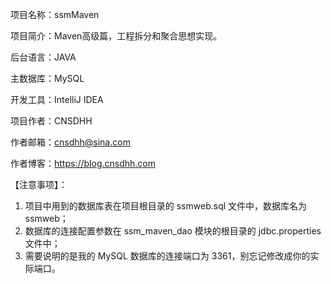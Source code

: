 项目名称：ssmMaven

项目简介：Maven高级篇，工程拆分和聚合思想实现。

后台语言：JAVA

主数据库：MySQL

开发工具：IntelliJ IDEA

项目作者：CNSDHH

作者邮箱：cnsdhh@sina.com

作者博客：https://blog.cnsdhh.com

【注意事项】：
1. 项目中用到的数据库表在项目根目录的 ssmweb.sql 文件中，数据库名为 ssmweb；
2. 数据库的连接配置参数在 ssm_maven_dao 模块的根目录的 jdbc.properties 文件中；
3. 需要说明的是我的 MySQL 数据库的连接端口为 3361，别忘记修改成你的实际端口。

